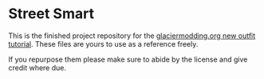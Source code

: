 # Street Smart

This is the finished project repository for the [glaciermodding.org new outfit tutorial](https://glaciermodding.org/docs/modding/suitmodding/newoutfit). These files are yours to use as a reference freely.

If you repurpose them please make sure to abide by the license and give credit where due.